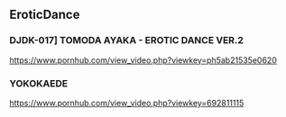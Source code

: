 ## EroticDance
### DJDK-017] TOMODA AYAKA - EROTIC DANCE VER.2
https://www.pornhub.com/view_video.php?viewkey=ph5ab21535e0620
### YOKOKAEDE
https://www.pornhub.com/view_video.php?viewkey=692811115
